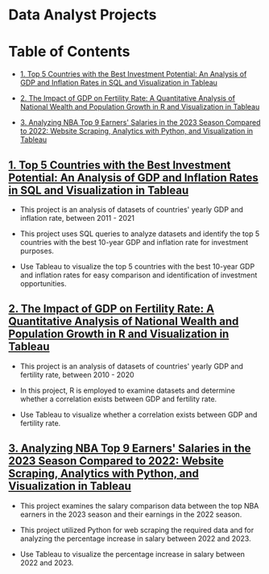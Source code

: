 # Data Analyst Projects
# Table of Contents

- [1. Top 5 Countries with the Best Investment Potential: An Analysis of GDP and Inflation Rates in SQL and Visualization in Tableau](#1-Top-5-Countries-with-the-Best-Investment-Potential-An-Analysis-of-GDP-and-Inflation-Rates-in-SQL-and-Visualization-in-Tableau)

- [2. The Impact of GDP on Fertility Rate: A Quantitative Analysis of National Wealth and Population Growth in R and Visualization in Tableau](#2-The-Impact-of-GDP-on-Fertility-Rate-A-Quantitative-Analysis-of-National-Wealth-and-Population-Growth-in-R-and-Visualization-in-Tableau)

- [3. Analyzing NBA Top 9 Earners' Salaries in the 2023 Season Compared to 2022: Website Scraping, Analytics with Python, and Visualization in Tableau](#3-Analyzing-NBA-Top-9-Earners-Salaries-in-the-2023-Season-Compared-to-2022-Website-Scraping-Analytics-with-Python-and-Visualization-in-Tableau)

## [1. Top 5 Countries with the Best Investment Potential: An Analysis of GDP and Inflation Rates in SQL and Visualization in Tableau](https://github.com/John-Rivero/Data-Analyst-Portfolio/tree/main/1.%20Top%205%20Countries%20with%20the%20Best%20Investment%20Potential)
- This project is an analysis of datasets of countries' yearly GDP and inflation rate, between 2011 - 2021

- This project uses SQL queries to analyze datasets and identify the top 5 countries with the best 10-year GDP and inflation rate for investment purposes.

- Use Tableau to visualize the top 5 countries with the best 10-year GDP and inflation rates for easy comparison and identification of investment opportunities.

## [2. The Impact of GDP on Fertility Rate: A Quantitative Analysis of National Wealth and Population Growth in R and Visualization in Tableau](https://github.com/John-Rivero/Data-Analyst-Portfolio/tree/main/2.%20The%20Impact%20of%20GDP%20on%20Fertility%20Rate)
- This project is an analysis of datasets of countries' yearly GDP and fertility rate, between 2010 - 2020

- In this project, R is employed to examine datasets and determine whether a correlation exists between GDP and fertility rate.

- Use Tableau to visualize whether a correlation exists between GDP and fertility rate.


## [3. Analyzing NBA Top 9 Earners' Salaries in the 2023 Season Compared to 2022: Website Scraping, Analytics with Python, and Visualization in Tableau](https://github.com/John-Rivero/Data-Analyst-Portfolio/tree/main/3.%202022%20vs%202023%20NBA%20Top%209%20Earners%20Salary%20Comparison)
- This project examines the salary comparison data between the top NBA earners in the 2023 season and their earnings in the 2022 season.

- This project utilized Python for web scraping the required data and for analyzing the percentage increase in salary between 2022 and 2023.

- Use Tableau to visualize the percentage increase in salary between 2022 and 2023.
